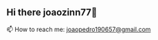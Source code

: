 ## Hi there joaozinn77👋
📫 How to reach me: joaopedro190657@gmail.com
<!--
**joaozinn7/joaozinn7** is a ✨ _special_ ✨ repository because its `README.md` (this file) appears on your GitHub profile.

Here are some ideas to get you started:

- 🔭 I’m currently working on ...
- 🌱 I’m currently learning ...
- 👯 I’m looking to collaborate on ...
- 🤔 I’m looking for help with ...
- 💬 Ask me about ...
- 📫 How to reach me: joaopedro190657@gmail.com
- 😄 Pronouns: ...
- ⚡ Fun fact: ...
-->
